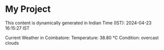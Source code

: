 # My Project

This content is dynamically generated in Indian Time (IST): 2024-04-23 16:15:27 IST


Current Weather in Coimbatore:
Temperature: 38.80 °C
Condition: overcast clouds
